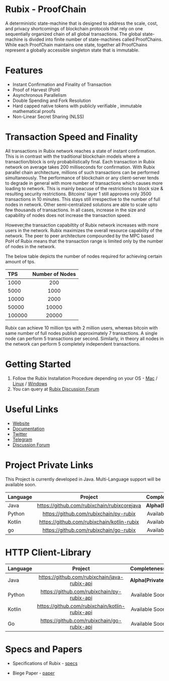 
# Rubix - ProofChain

A deterministic state-machine that is designed to address the scale, cost, and privacy shortcomings of blockchain protocols that rely on one sequentially organized chain of all global transactions. The global state-machine is divided into finite number of state-machines called ProofChains. While each ProofChain maintains one state, together all ProofChains represent a globally accessible singleton state that is immutable. 

# Features

* Instant Confirmation and Finality of Transaction
* Proof of Harvest (PoH)
* Asynchronous Parallelism
* Double Spending and Fork Resolution
* Hard capped native tokens with publicly verifiable , immutable mathematical proofs
* Non-Linear Secret Sharing (NLSS)

# Transaction Speed and Finality

All transactions in Rubix network reaches a state of instant confirmation. This is in contrast with the traditional blockchain models where a transaction/block is only probabilistically final. Each transaction in Rubix network on average takes 200 milliseconds for confirmation. With Rubix parallel chain architecture, millions of such transactions can be performed simultaneously. The performance of blockchain or any client-server tends to degrade in general with more number of transactions which causes more loading to network. This is mainly beacuse of the restrictions to block size & resulting security restrictions. Bitcoins' layer 1 still approves only 3500 transactions in 10 minutes. This stays still irrespective to the number of full nodes in network. Other semi-centralized solutions are able to scale upto few thousands of transactions. In all cases, increase in the size and capability of nodes does not increase the transaction speed.

However,the transaction capabiltity of Rubix network increases with more users in the network. Rubix maximizes the overall resource capability of the network. The peer to peer architecture compounded by the MPC based PoH of Rubix means that the transaction range is limited only by the number of nodes in the network.

The below table depicts the number of nodes required for achieving certain amount of tps.

| **TPS**             | **Number of Nodes**          
| :-------------------| :-------------------:|
| 1000                | 200   |
| 5000                | 1000  |
| 10000               | 2000  |
| 50000               | 10000 |
| 100000              | 20000 |

Rubix can achieve 10 million tps with 2 million users, whereas bitcoin with same number of full nodes publish approximately 7 transactions. A single node can perform 5 transactions per second. Similarly, in theory all nodes in the network can perform 5 completely independent transactions.

# Getting Started
1. Follow the Rubix Installation Procedure depending on your OS - [Mac](https://github.com/rubixchain/rubixnetwork/blob/a4db79ffcc6ef0f001c21f1002bfbd1dce88221f/mac.md) / [Linux](https://github.com/rubixchain/rubixnetwork/blob/a4db79ffcc6ef0f001c21f1002bfbd1dce88221f/linux.md) / [Windows](https://github.com/rubixchain/rubixnetwork/blob/a4db79ffcc6ef0f001c21f1002bfbd1dce88221f/windows.md)
2. You can query at [Rubix Discussion Forum](https://t.me/joinchat/FVW78xbBBvefEUSBB0p4Fw)

# Useful Links
* [Website](https://rubix.network/)
* [Documentation](https://rubix.network/)
* [Twitter](https://twitter.com/RubixChain)
* [Telegram](https://t.me/joinchat/FVW78xbBBvefEUSBB0p4Fw)
* [Discussion Forum](https://t.me/joinchat/FVW78xbBBvefEUSBB0p4Fw)

# Project Private Links

This Project is currently developed in Java. Multi-Language support will be available soon.

| **Language**        | **Project**           | **Completeness**  |
| :-------------------|:---------------------:| -----------------:|
| Java                | https://github.com/rubixchain/rubixcorejava | **Alpha(Private)** |
| Python              | https://github.com/rubixchain/py-rubix | Available Soon |
| Kotlin              | https://github.com/rubixchain/kotlin-rubix | Available Soon |
| go                  | https://github.com/rubixchain/go-rubix | Available Soon |

# HTTP Client-Library

| **Language**        | **Project**           | **Completeness**  |
| :-------------------|:---------------------:| -----------------:|
| Java                | https://github.com/rubixchain/java-rubix-api | **Alpha(Private)** |
| Python              | https://github.com/rubixchain/py-rubix-api | Available Soon |
| Kotlin              | https://github.com/rubixchain/kotlin-rubix-api | Available Soon |
| Go                  | https://github.com/rubixchain/go-rubix-api | Available Soon |

# Specs and Papers

* Specifications of Rubix - [specs](https://rubix.network/)

* Biege Paper - [paper](https://github.com/rubixchain/rubixnetwork/blob/master/RubiX_WP.pdf)
